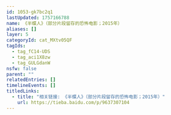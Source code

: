```yaml
---
id: 1053-gk7bc2q1
lastUpdated: 1757166788
name: 《半蝶人》（部分片段留存的恐怖电影；2015年）
aliases: []
layer: 5
categoryId: cat_MXtv05QF
tagIds:
  - tag_fC14-UDS
  - tag_aci1X8zw
  - tag_GULGdanW
nsfw: false
parent: ""
relatedEntries: []
timelineEvents: []
titledLinks:
  - title: "相关链接: 《半蝶人》（部分片段留存的恐怖电影；2015年）"
    url: https://tieba.baidu.com/p/9637307104
---
```


